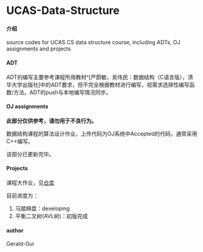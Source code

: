 # UCAS-Data-Structure

#### 介绍
source codes for UCAS CS data structure course, including ADTs, OJ assignments and projects

#### ADT

ADT的编写主要参考课程所用教材^[严蔚敏，吴伟民：数据结构（C语言版），清华大学出版社]中的ADT要求，但不完全根据教材进行编写，视需求选择性编写函数/方法。ADT的push与本地编写情况同步。

#### OJ assignments

**此部分仅供参考，请勿用于不良行为。** 

数据结构课程的算法设计作业，上传代码为OJ系统中Accepted的代码，通常采用C++编写。

该部分已更新完毕。

#### Projects

课程大作业，见[仓库](https://gitee.com/linzheng735803373/Data-Structure)

目前进度为：
1. 马踏棋盘：developing
2. 平衡二叉树(AVL树)：初版完成

#### author

Gerald-Gui